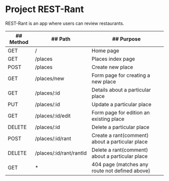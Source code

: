 # Project REST-Rant

REST-Rant is an app where users can review restaurants.

| ## Method | ## Path                 | ## Purpose                                      |
| --------- | ----------------------- | ----------------------------------------------- |
| GET       | /                       | Home page                                       |
| GET       | /places                 | Places index page                               |
| POST      | /places                 | Create new place                                |
| GET       | /places/new             | Form page for creating a new place              |
| GET       | /places/:id             | Details about a particular place                |
| PUT       | /places/:id             | Update a particular place                       |
| GET       | /places/:id/edit        | Form page for edition an existing place         |
| DELETE    | /places/:id             | Delete a particular place                       |
| POST      | /places/:id/rant        | Create a rant(comment) about a particular place |
| DELETE    | /places/:id/rant/rantId | Delete a rant(comment) about a particular place |
| GET       | \*                      | 404 page (matches any route not defined above)  |
